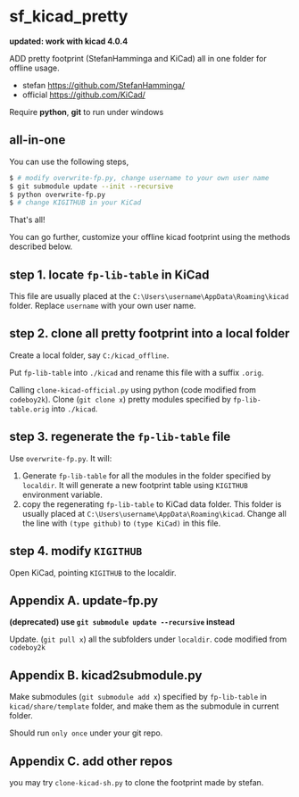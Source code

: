# sf_kicad_pretty

**updated: work with kicad 4.0.4**

ADD pretty footprint (StefanHamminga and KiCad) all in one folder for offline usage.

- stefan https://github.com/StefanHamminga/
- official https://github.com/KiCad/

Require **python**, **git** to run under windows

## all-in-one

You can use the following steps,

```bash
$ # modify overwrite-fp.py, change username to your own user name
$ git submodule update --init --recursive
$ python overwrite-fp.py
$ # change KIGITHUB in your KiCad
```

That's all!

You can go further, customize your offline kicad footprint using the methods described below.

## step 1. locate `fp-lib-table` in KiCad

This file are usually placed at the `C:\Users\username\AppData\Roaming\kicad` folder. Replace `username` with your own user name.

## step 2. clone all pretty footprint into a local folder

Create a local folder, say `C:/kicad_offline`.

Put `fp-lib-table` into `./kicad` and rename this file with a suffix `.orig`.

Calling `clone-kicad-official.py` using python (code modified from `codeboy2k`). Clone (`git clone x`) pretty modules specified by `fp-lib-table.orig` into `./kicad`.

## step 3. regenerate the `fp-lib-table` file

Use `overwrite-fp.py`. It will:

  1. Generate `fp-lib-table` for all the modules in the folder specified by `localdir`. It will generate a new footprint table using `KIGITHUB` environment variable.
  2. copy the regenerating `fp-lib-table` to KiCad data folder. This folder is usually placed at `C:\Users\username\AppData\Roaming\kicad`. Change all the line with `(type github)` to `(type KiCad)` in this file.

## step 4. modify `KIGITHUB`

Open KiCad, pointing `KIGITHUB` to the localdir.

## Appendix A. update-fp.py

**(deprecated) use `git submodule update --recursive` instead**

Update. (`git pull x`) all the subfolders under `localdir`.
code modified from `codeboy2k`

## Appendix B. kicad2submodule.py

Make submodules (`git submodule add x`) specified by `fp-lib-table` in `kicad/share/template` folder, and make them as the submodule in current folder.

Should run `only once` under your git repo.

## Appendix C. add other repos

you may try `clone-kicad-sh.py` to clone the footprint made by stefan.

